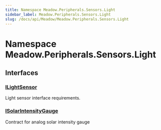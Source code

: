 ```yaml
---
title: Namespace Meadow.Peripherals.Sensors.Light
sidebar_label: Meadow.Peripherals.Sensors.Light
slug: /docs/api/Meadow/Meadow.Peripherals.Sensors.Light
---
```

# Namespace Meadow.Peripherals.Sensors.Light
## Interfaces
### [ILightSensor](../Meadow.Peripherals.Sensors.Light/ILightSensor)
Light sensor interface requirements.
### [ISolarIntensityGauge](../Meadow.Peripherals.Sensors.Light/ISolarIntensityGauge)
Contract for analog solar intensity gauge
